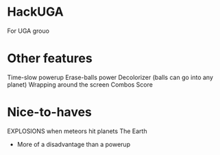 # HackUGA
For UGA grouo

# Other features
Time-slow powerup
Erase-balls power
Decolorizer (balls can go into any planet)
Wrapping around the screen
Combos
Score

# Nice-to-haves
EXPLOSIONS when meteors hit planets
The Earth


* More of a disadvantage than a powerup